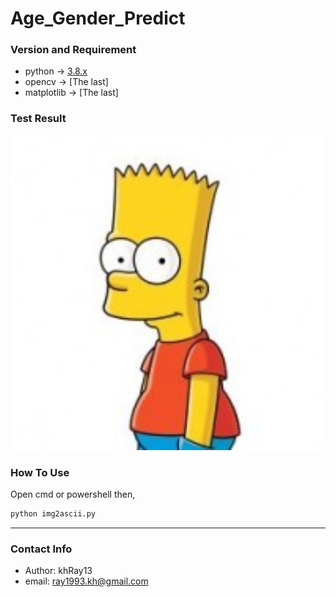 # Age_Gender_Predict

### Version and Requirement
- python -> [3.8.x](https://www.python.org/downloads/)
- opencv -> [The last]
- matplotlib -> [The last]

### Test Result
<p align="center">
    <img src="Samples/simpson.jpg" width="640"\>
</p>

### How To Use
Open cmd or powershell then,
```bash
python img2ascii.py
```
---
### Contact Info ###
- Author: khRay13
- email: ray1993.kh@gmail.com